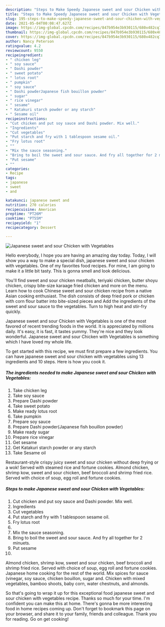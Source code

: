 ```yaml
---
description: "Steps to Make Speedy Japanese sweet and sour Chicken with Vegetables"
title: "Steps to Make Speedy Japanese sweet and sour Chicken with Vegetables"
slug: 195-steps-to-make-speedy-japanese-sweet-and-sour-chicken-with-vegetables
date: 2021-05-04T00:08:47.627Z
image: https://img-global.cpcdn.com/recipes/847b954e3b930115/680x482cq70/japanese-sweet-and-sour-chicken-with-vegetables-recipe-main-photo.jpg
thumbnail: https://img-global.cpcdn.com/recipes/847b954e3b930115/680x482cq70/japanese-sweet-and-sour-chicken-with-vegetables-recipe-main-photo.jpg
cover: https://img-global.cpcdn.com/recipes/847b954e3b930115/680x482cq70/japanese-sweet-and-sour-chicken-with-vegetables-recipe-main-photo.jpg
author: Nancy Peterson
ratingvalue: 4.2
reviewcount: 9550
recipeingredient:
- " chicken leg"
- " soy sauce"
- " Dashi powder"
- " sweet potato"
- " lotus root"
- " pumpkin"
- " soy sauce"
- " Dashi powderJapanese fish bouillon powder"
- " sugar"
- " rice vinegar"
- " sesame"
- " Katakuri starch powder or any starch"
- " Sesame oil"
recipeinstructions:
- "Cut chicken and put soy sauce and Dashi powder. Mix well."
- "Ingredients"
- "Cut vegetables"
- "Put starch and fry with 1 tablespoon sesame oil."
- "Fry lotus root"
- ""
- "Mix the sauce seasoning."
- "Bring to boil the sweet and sour sauce. And fry all together for 2 minuets."
- "Put sesame"
- ""
categories:
- Recipe
tags:
- japanese
- sweet
- and

katakunci: japanese sweet and 
nutrition: 270 calories
recipecuisine: American
preptime: "PT26M"
cooktime: "PT55M"
recipeyield: "1"
recipecategory: Dessert

---
```



![Japanese sweet and sour Chicken with Vegetables](https://img-global.cpcdn.com/recipes/847b954e3b930115/680x482cq70/japanese-sweet-and-sour-chicken-with-vegetables-recipe-main-photo.jpg)

Hello everybody, I hope you are having an amazing day today. Today, I will show you a way to make a special dish, japanese sweet and sour chicken with vegetables. One of my favorites food recipes. For mine, I am going to make it a little bit tasty. This is gonna smell and look delicious.

You&#39;ll find sweet and sour chicken meatballs, teriyaki chicken, butter shoyu chicken, crispy bite-size karaage fried chicken and more on the menu. Learn how to cook Chinese sweet and sour chicken recipe from a native Asian cooking enthusiast. The dish consists of deep fried pork or chicken with corn flour batter into bite-sized pieces and Add the ingredients of the sweet and sour sauce to the vegetables. Turn to high heat and stir-fry quickly.

Japanese sweet and sour Chicken with Vegetables is one of the most favored of recent trending foods in the world. It is appreciated by millions daily. It's easy, it is fast, it tastes yummy. They're nice and they look wonderful. Japanese sweet and sour Chicken with Vegetables is something which I have loved my whole life.


To get started with this recipe, we must first prepare a few ingredients. You can have japanese sweet and sour chicken with vegetables using 13 ingredients and 10 steps. Here is how you cook it.

<!--inarticleads1-->

##### The ingredients needed to make Japanese sweet and sour Chicken with Vegetables:

1. Take  chicken leg
1. Take  soy sauce
1. Prepare  Dashi powder
1. Take  sweet potato
1. Make ready  lotus root
1. Take  pumpkin
1. Prepare  soy sauce
1. Prepare  Dashi powder(Japanese fish bouillon powder)
1. Make ready  sugar
1. Prepare  rice vinegar
1. Get  sesame
1. Get  Katakuri starch powder or any starch
1. Take  Sesame oil


Restaurant-style crispy juicy sweet and sour chicken without deep frying or a wok! Served with steamed rice and fortune cookies. Almond chicken, shrimp kow, sweet and sour chicken, beef broccoli and shrimp fried rice. Served with choice of soup, egg roll and fortune cookies. 

<!--inarticleads2-->

##### Steps to make Japanese sweet and sour Chicken with Vegetables:

1. Cut chicken and put soy sauce and Dashi powder. Mix well.
1. Ingredients
1. Cut vegetables
1. Put starch and fry with 1 tablespoon sesame oil.
1. Fry lotus root
1. 
1. Mix the sauce seasoning.
1. Bring to boil the sweet and sour sauce. And fry all together for 2 minuets.
1. Put sesame
1. 


Almond chicken, shrimp kow, sweet and sour chicken, beef broccoli and shrimp fried rice. Served with choice of soup, egg roll and fortune cookies. Japanese home cooking for the rest of the world. Mix spices for sauce (vinegar, soy sauce, chicken bouillon, sugar and. Chicken with mixed vegetables, bamboo shoots, baby corn, water chestnuts, and almonds. 

So that's going to wrap it up for this exceptional food japanese sweet and sour chicken with vegetables recipe. Thanks so much for your time. I'm confident you can make this at home. There's gonna be more interesting food in home recipes coming up. Don't forget to bookmark this page on your browser, and share it to your family, friends and colleague. Thank you for reading. Go on get cooking!
